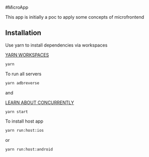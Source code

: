 #MicroApp

This app is initially a poc to apply some concepts of microfrontend

## Installation

Use yarn to install dependencies via workspaces

[YARN WORKSPACES](https://blog.logrocket.com/advanced-package-manager-features-npm-yarn-pnpm/)

```bash
yarn
```

To run all servers 

```bash
yarn adbreverse
```

and 


[LEARN ABOUT CONCURRENTLY](https://github.com/open-cli-tools/concurrently
)

```bash
yarn start
```

To install host app

```bash
yarn run:host:ios
```

or


```bash
yarn run:host:android
```
